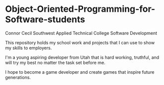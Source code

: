 # Object-Oriented-Programming-for-Software-students

Connor Cecil
Southwest Applied Technical College
Software Development 

This repository holds my school work and projects that I can use to show my skills to employers.

I'm a young aspiring developer from Utah that is hard working, truthful, and will try my best no matter the task set before me.

I hope to become a game developer and create games that inspire future generations.
